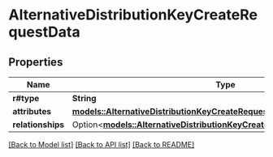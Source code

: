 # AlternativeDistributionKeyCreateRequestData

## Properties

Name | Type | Description | Notes
------------ | ------------- | ------------- | -------------
**r#type** | **String** |  | 
**attributes** | [**models::AlternativeDistributionKeyCreateRequestDataAttributes**](AlternativeDistributionKeyCreateRequest_data_attributes.md) |  | 
**relationships** | Option<[**models::AlternativeDistributionKeyCreateRequestDataRelationships**](AlternativeDistributionKeyCreateRequest_data_relationships.md)> |  | [optional]

[[Back to Model list]](../README.md#documentation-for-models) [[Back to API list]](../README.md#documentation-for-api-endpoints) [[Back to README]](../README.md)


